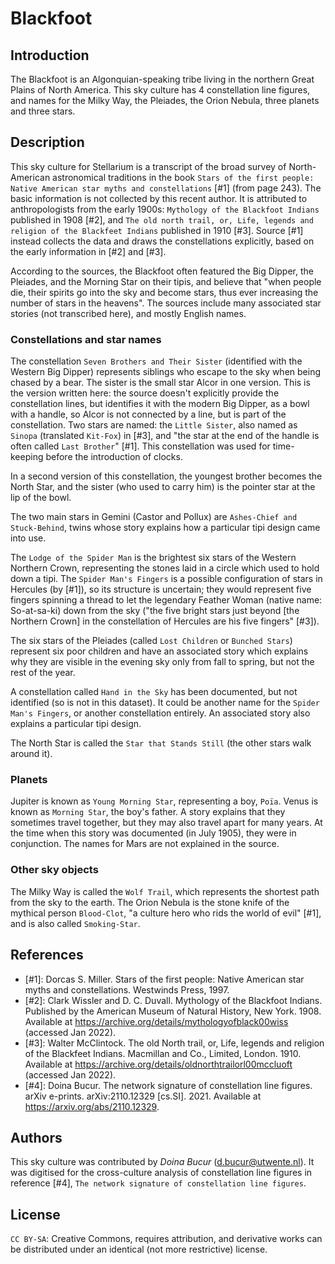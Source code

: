# Blackfoot

## Introduction

The Blackfoot is an Algonquian-speaking tribe living in the northern Great Plains of North America. This sky culture has 4 constellation line figures, and names for the Milky Way, the Pleiades, the Orion Nebula, three planets and three stars.

## Description

This sky culture for Stellarium is a transcript of the broad survey of North-American astronomical traditions in the book `Stars of the first people: Native American star myths and constellations` [#1] (from page 243). The basic information is not collected by this recent author. It is attributed to anthropologists from the early 1900s: `Mythology of the Blackfoot Indians` published in 1908 [#2], and `The old north trail, or, Life, legends and religion of the Blackfeet Indians` published in 1910 [#3]. Source [#1] instead collects the data and draws the constellations explicitly, based on the early information in [#2] and [#3].

According to the sources, the Blackfoot often featured the Big Dipper, the Pleiades, and the Morning Star on their tipis, and believe that "when people die, their spirits go into the sky and become stars, thus ever increasing the number of stars in the heavens". The sources include many associated star stories (not transcribed here), and mostly English names.

### Constellations and star names

The constellation `Seven Brothers and Their Sister` (identified with the Western Big Dipper) represents siblings who escape to the sky when being chased by a bear. The sister is the small star Alcor in one version. This is the version written here: the source doesn't explicitly provide the constellation lines, but identifies it with the modern Big Dipper, as a bowl with a handle, so Alcor is not connected by a line, but is part of the constellation. Two stars are named: the `Little Sister`, also named as `Sinopa` (translated `Kit-Fox`) in [#3], and "the star at the end of the handle is often called `Last Brother`" [#1]. This constellation was used for time-keeping before the introduction of clocks.

In a second version of this constellation, the youngest brother becomes the North Star, and the sister (who used to carry him) is the pointer star at the lip of the bowl. 

The two main stars in Gemini (Castor and Pollux) are `Ashes-Chief and Stuck-Behind`, twins whose story explains how a particular tipi design came into use.

The `Lodge of the Spider Man` is the brightest six stars of the Western Northern Crown, representing the stones laid in a circle which used to hold down a tipi. The `Spider Man's Fingers` is a possible configuration of stars in Hercules (by [#1]), so its structure is uncertain; they would represent five fingers spinning a thread to let the legendary Feather Woman (native name: So-at-sa-ki) down from the sky ("the five bright stars just beyond [the Northern Crown] in the constellation of Hercules are his five fingers" [#3]).

The six stars of the Pleiades (called `Lost Children` or `Bunched Stars`) represent six poor children and have an associated story which explains why they are visible in the evening sky only from fall to spring, but not the rest of the year.

A constellation called `Hand in the Sky` has been documented, but not identified (so is not in this dataset). It could be another name for the `Spider Man's Fingers`, or another constellation entirely. An associated story also explains a particular tipi design.

The North Star is called the `Star that Stands Still` (the other stars walk around it).

### Planets

Jupiter is known as `Young Morning Star`, representing a boy, `Poïa`. Venus is known as `Morning Star`, the boy's father. A story explains that they sometimes travel together, but they may also travel apart for many years. At the time when this story was documented (in July 1905), they were in conjunction. The names for Mars are not explained in the source.

### Other sky objects

The Milky Way is called the `Wolf Trail`, which represents the shortest path from the sky to the earth. The Orion Nebula is the stone knife of the mythical person `Blood-Clot`, "a culture hero who rids the world of evil" [#1], and is also called `Smoking-Star`.

## References

 - [#1]: Dorcas S. Miller. Stars of the first people: Native American star myths and constellations. Westwinds Press, 1997.
 - [#2]: Clark Wissler and D. C. Duvall. Mythology of the Blackfoot Indians. Published by the American Museum of Natural History, New York. 1908. Available at <https://archive.org/details/mythologyofblack00wiss> (accessed Jan 2022).
 - [#3]: Walter McClintock. The old North trail, or, Life, legends and religion of the Blackfeet Indians. Macmillan and Co., Limited, London. 1910. Available at <https://archive.org/details/oldnorthtrailorl00mccluoft> (accessed Jan 2022).
 - [#4]: Doina Bucur. The network signature of constellation line figures. arXiv e-prints. arXiv:2110.12329 [cs.SI]. 2021. Available at <https://arxiv.org/abs/2110.12329>.

## Authors

This sky culture was contributed by _Doina Bucur_ (d.bucur@utwente.nl). It was digitised for the cross-culture analysis of constellation line figures in reference [#4], `The network signature of constellation line figures`.

## License

`CC BY-SA`: Creative Commons, requires attribution, and derivative works can be distributed under an identical (not more restrictive) license.